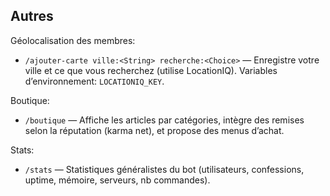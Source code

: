 ## Autres

Géolocalisation des membres:

- `/ajouter-carte ville:<String> recherche:<Choice>` — Enregistre votre ville et ce que vous recherchez (utilise LocationIQ). Variables d’environnement: `LOCATIONIQ_KEY`.

Boutique:

- `/boutique` — Affiche les articles par catégories, intègre des remises selon la réputation (karma net), et propose des menus d’achat.

Stats:

- `/stats` — Statistiques généralistes du bot (utilisateurs, confessions, uptime, mémoire, serveurs, nb commandes).

